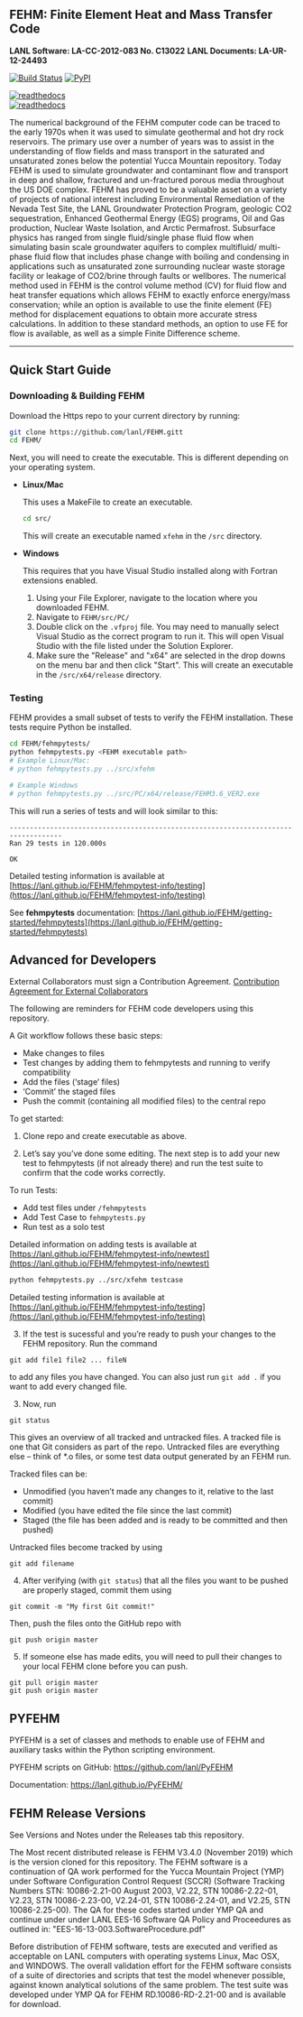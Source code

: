 ## FEHM: Finite Element Heat and Mass Transfer Code ##
**LANL Software: LA-CC-2012-083  No. C13022**
**LANL Documents: LA-UR-12-24493**

[![Build Status](https://travis-ci.org/lanl/FEHM.svg?branch=master)](https://travis-ci.org/lanl/FEHM) [![PyPI](https://img.shields.io/pypi/l/Django.svg)](https://github.com/lanl/FEHM/LICENSE.md)

[![readthedocs](https://img.shields.io/static/v1?label=Documentation&message=Read%20online&color=blue&style=for-the-badge&logo=read-the-docs)](http://lanl.github.io/FEHM/) <br/>
[![readthedocs](https://img.shields.io/static/v1?label=FEHM%20Home&message=Read%20online&color=blue&style=for-the-badge&logo=read-the-docs)](https://fehm.lanl.gov/) <br/>

The numerical background of the FEHM computer code can be traced to the early 1970s when it was used to simulate geothermal and hot dry rock reservoirs. The primary use over a number of years was to assist in the understanding of flow fields and mass transport in the saturated and unsaturated zones below the potential Yucca Mountain repository. Today FEHM is used to simulate groundwater and contaminant flow and transport in deep and shallow, fractured and un-fractured porous media throughout the US DOE complex. FEHM has proved to be a valuable asset on a variety of projects of national interest including Environmental Remediation of the Nevada Test Site, the LANL Groundwater Protection Program, geologic CO2 sequestration, Enhanced Geothermal Energy (EGS) programs, Oil and Gas production, Nuclear Waste Isolation, and Arctic Permafrost. Subsurface physics has ranged from single fluid/single phase fluid flow when simulating basin scale groundwater aquifers to complex multifluid/ multi-phase fluid flow that includes phase change with boiling and condensing in applications such as unsaturated zone surrounding nuclear waste storage facility or leakage of CO2/brine through faults or wellbores. The numerical method used in FEHM is the control volume method (CV) for fluid flow and heat transfer equations which allows FEHM to exactly enforce energy/mass conservation; while an option is available to use the finite element (FE) method for displacement equations to obtain more accurate stress calculations. In addition to these standard methods, an option to use FE for flow is available, as well as a simple Finite Difference scheme.

---

## Quick Start Guide

### Downloading & Building FEHM ###

Download the Https repo to your current directory by running:

```bash
git clone https://github.com/lanl/FEHM.gitt
cd FEHM/
```

Next, you will need to create the executable. This is different depending on your operating system.

*	**Linux/Mac**

	This uses a MakeFile to create an executable.

	```bash
	cd src/
	```
	This will create an executable named `xfehm` in the `/src` directory.


*	**Windows**

	This requires that you have Visual Studio installed along with Fortran extensions enabled.

	1. Using your File Explorer, navigate to the location where you downloaded FEHM.
	2. Navigate to `FEHM/src/PC/`
	3. Double click on the `.vfproj` file. You may need to manually select Visual Studio as the correct program to run it. This will open Visual Studio with the file listed under the Solution Explorer.
	4. Make sure the "Release" and "x64" are selected in the drop downs on the menu bar and then click "Start". This will create an executable in the `/src/x64/release` directory.

### Testing ###

FEHM provides a small subset of tests to verify the FEHM installation. These tests require Python be installed.

```bash
cd FEHM/fehmpytests/
python fehmpytests.py <FEHM executable path>
# Example Linux/Mac:
# python fehmpytests.py ../src/xfehm

# Example Windows
# python fehmpytests.py ../src/PC/x64/release/FEHM3.6_VER2.exe
```

This will run a series of tests and will look similar to this:

```
-----------------------------------------------------------------------------------
Ran 29 tests in 120.000s

OK

```

Detailed testing information is available at [https://lanl.github.io/FEHM/fehmpytest-info/testing](https://lanl.github.io/FEHM/fehmpytest-info/testing)

See **fehmpytests** documentation:
[https://lanl.github.io/FEHM/getting-started/fehmpytests](https://lanl.github.io/FEHM/getting-started/fehmpytests)


## Advanced for Developers ##

External Collaborators must sign a Contribution Agreement. [Contribution Agreement for External Collaborators](CONTRIBUTING.md)

The following are reminders for FEHM code developers using this repository.

A Git workflow follows these basic steps:

* Make changes to files
* Test changes by adding them to fehmpytests and running to verify compatibility
* Add the files (‘stage’ files)
* ‘Commit’ the staged files
* Push the commit (containing all modified files) to the central repo

To get started:

1. Clone repo and create executable as above.
 
2. Let’s say you’ve done some editing. The next step is to add your new test to fehmpytests (if not already there) and run the test suite to confirm that the code works correctly.

To run Tests:

* Add test files under `/fehmpytests`
* Add Test Case to `fehmpytests.py`
* Run test as a solo test

Detailed information on adding tests is available at [https://lanl.github.io/FEHM/fehmpytest-info/newtest](https://lanl.github.io/FEHM/fehmpytest-info/newtest)

```bash
python fehmpytests.py ../src/xfehm testcase
```
Detailed testing information is available at [https://lanl.github.io/FEHM/fehmpytest-info/testing](https://lanl.github.io/FEHM/fehmpytest-info/testing)

3. If the test is sucessful and you’re ready to push your changes to the FEHM repository.
Run the command

```
git add file1 file2 ... fileN
```
 
to add any files you have changed. You can also just run `git add .` if you want to add every changed file.
 
3. Now, run
 
``` 
git status
```
 
This gives an overview of all tracked and untracked files.
A tracked file is one that Git considers as part of the repo.
Untracked files are everything else – think of *.o files, or some test data output generated by an FEHM run.
 
Tracked files can be:
* Unmodified (you haven’t made any changes to it, relative to the last commit)
* Modified (you have edited the file since the last commit)
* Staged (the file has been added and is ready to be committed and then pushed)
 
Untracked files become tracked by using
```
git add filename
```
 
4. After verifying (with `git status`) that all the files you want to be pushed are properly staged, commit them using

```
git commit -m "My first Git commit!"
```
 
Then, push the files onto the GitHub repo with

```
git push origin master
```
 
5. If someone else has made edits, you will need to pull their changes to your local FEHM clone before you can push.
 
```
git pull origin master
git push origin master
```

## PYFEHM ##

PYFEHM is a set of classes and methods to enable use of FEHM and auxiliary tasks within the Python scripting environment.

PYFEHM scripts on GitHub: https://github.com/lanl/PyFEHM

Documentation: https://lanl.github.io/PyFEHM/


## FEHM Release Versions ##

See Versions and Notes under the Releases tab this repository.

The Most recent distributed release is FEHM V3.4.0 (November 2019) which is the version cloned for this repository. The FEHM software is a continuation of QA work performed for the Yucca Mountain Project (YMP) under Software Configuration Control Request (SCCR) (Software Tracking Numbers STN: 10086-2.21-00 August 2003, V2.22, STN 10086-2.22-01, V2.23, STN 10086-2.23-00, V2.24-01, STN 10086-2.24-01, and V2.25, STN 10086-2.25-00). 
The QA for these codes started under YMP QA and continue under under LANL EES-16 Software QA Policy and Proceedures as outlined in: "EES-16-13-003.SoftwareProcedure.pdf" 

Before distribution of FEHM software, tests are executed and verified as acceptable on LANL computers with operating systems Linux, Mac OSX, and WINDOWS. The overall validation effort for the FEHM software consists of a suite of directories and scripts that test the model whenever possible, against known analytical solutions of the same problem. The test suite was developed under YMP QA for FEHM RD.10086-RD-2.21-00 and is available for download.


